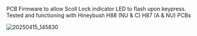 PCB Firmware to allow Scoll Lock indicator LED to flash upon keypress.
Tested and functioning with Hineybush H88 (NU & C) H87 (A & NU) PCBs




![20250415_145830](https://github.com/user-attachments/assets/ce37c101-8c8f-48e8-9490-97d48832d286)
